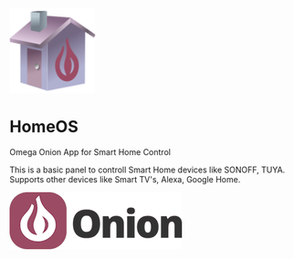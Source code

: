 <img src="static/img/HomeOS.svg" width="150">

# HomeOS
Omega Onion App for Smart Home Control

This is a basic panel to controll Smart Home devices like SONOFF, TUYA. 
Supports other devices like Smart TV's, Alexa, Google Home.

<img src="static/img/Onion-Logo-Full.png" >
